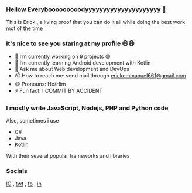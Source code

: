 ### Hellow Everybooooooooodyyyyyyyyyyyyyyyyyyyyy 👋

 This is Erick , a living proof that you can do it all while doing the best work mot of the time
 
### It's nice to see you staring at my profile 😄😄

- 🔭 I’m currently working on 9 projects 😄
- 🌱 I’m currently learning Android development with Kotlin
- 💬 Ask me about Web development and DevOps
- 📫 How to reach me: send mail through erickemmanuel661@gmail.com
- 😄 Pronouns: He/Him
-  ⚡ Fun fact:  I COMMIT BY ACCIDENT 
 
### I mostly write JavaScript, Nodejs, PHP and Python code 
 Also, sometimes i use
- C#
- Java
- Kotlin

With their several popular frameworks and libraries

### Socials
[IG](www.instagram.com/erickeliab_dev)      ,      [twt](www.twitter.com/thrownstoneric1)           ,         [fb](www.facebook.com/thrownstonericky)  ,  [in](https://www.linkedin.com/in/erick-mgongo-89848b172/)
